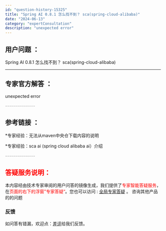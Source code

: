 ```yaml
---
id: "question-history-15325"
title: "Spring AI 0.8.1 怎么找不到？ sca(spring-cloud-alibaba)"
date: "2024-06-13"
category: "expertConsultation"
description: "unexpected error"
---
```


## 用户问题 ： 
 Spring AI 0.8.1 怎么找不到？ sca(spring-cloud-alibaba) 

---------------
## 专家官方解答 ：

unexpected error


<font color="#949494">---------------</font> 


## 参考链接 ：

*专家经验：无法从maven中央仓下载内容的说明 
 
 *专家经验：sca ai (spring cloud alibaba ai）介绍 


 <font color="#949494">---------------</font> 
 


## <font color="#FF0000">答疑服务说明：</font> 

本内容经由技术专家审阅的用户问答的镜像生成，我们提供了<font color="#FF0000">专家智能答疑服务</font>，在<font color="#FF0000">页面的右下的浮窗”专家答疑“</font>。您也可以访问 : [全局专家答疑](https://opensource.alibaba.com/chatBot) 。 咨询其他产品的的问题

### 反馈
如问答有错漏，欢迎点：[差评](https://ai.nacos.io/user/feedbackByEnhancerGradePOJOID?enhancerGradePOJOId=15326)给我们反馈。
